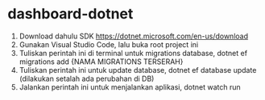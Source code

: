 # dashboard-dotnet
1. Download dahulu SDK https://dotnet.microsoft.com/en-us/download
2. Gunakan Visual Studio Code, lalu buka root project ini
3. Tuliskan perintah ini di terminal untuk migrations database, dotnet ef migrations add {NAMA MIGRATIONS TERSERAH}
4. Tuliskan perintah ini untuk update database, dotnet ef database update (dilakukan setalah ada perubahan di DB)
5. Jalankan perintah ini untuk menjalankan aplikasi, dotnet watch run
